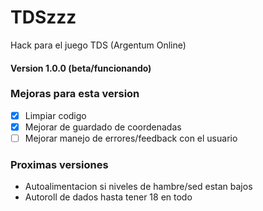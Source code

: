 # TDSzzz
Hack para el juego TDS (Argentum Online)

#### Version 1.0.0 (beta/funcionando)

### Mejoras para esta version

- [X] Limpiar codigo
- [X] Mejorar de guardado de coordenadas
- [ ] Mejorar manejo de errores/feedback con el usuario

### Proximas versiones

- Autoalimentacion si niveles de hambre/sed estan bajos 
- Autoroll de dados hasta tener 18 en todo
